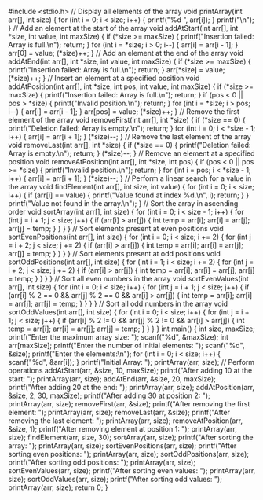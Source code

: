 #include <stdio.h>
// Display all elements of the array
void printArray(int arr[], int size) {
    for (int i = 0; i < size; i++) {
        printf("%d ", arr[i]);
    }
    printf("\n");
}
// Add an element at the start of the array
void addAtStart(int arr[], int *size, int value, int maxSize) {
    if (*size >= maxSize) {
        printf("Insertion failed: Array is full.\n");
        return;
    }
    for (int i = *size; i > 0; i--) {
        arr[i] = arr[i - 1];
    }
    arr[0] = value;
    (*size)++;
}
// Add an element at the end of the array
void addAtEnd(int arr[], int *size, int value, int maxSize) {
    if (*size >= maxSize) {
        printf("Insertion failed: Array is full.\n");
        return;
    }
    arr[*size] = value;
    (*size)++;
}
// Insert an element at a specified position
void addAtPosition(int arr[], int *size, int pos, int value, int maxSize) {
    if (*size >= maxSize) {
        printf("Insertion failed: Array is full.\n");
        return;
    }
    if (pos < 0 || pos > *size) {
        printf("Invalid position.\n");
        return;
    }
    for (int i = *size; i > pos; i--) {
        arr[i] = arr[i - 1];
    }
    arr[pos] = value;
    (*size)++;
}
// Remove the first element of the array
void removeFirst(int arr[], int *size) {
    if (*size == 0) {
        printf("Deletion failed: Array is empty.\n");
        return;
    }
    for (int i = 0; i < *size - 1; i++) {
        arr[i] = arr[i + 1];
    }
    (*size)--;
}
// Remove the last element of the array
void removeLast(int arr[], int *size) {
    if (*size == 0) {
        printf("Deletion failed: Array is empty.\n");
        return;
    }
    (*size)--;
}
// Remove an element at a specified position
void removeAtPosition(int arr[], int *size, int pos) {
    if (pos < 0 || pos >= *size) {
        printf("Invalid position.\n");
        return;
    }
    for (int i = pos; i < *size - 1; i++) {
        arr[i] = arr[i + 1];
    }
    (*size)--;
}
// Perform a linear search for a value in the array
void findElement(int arr[], int size, int value) {
    for (int i = 0; i < size; i++) {
        if (arr[i] == value) {
            printf("Value found at index %d.\n", i);
            return;
        }
    }
    printf("Value not found in the array.\n");
}
// Sort the array in ascending order
void sortArray(int arr[], int size) {
    for (int i = 0; i < size - 1; i++) {
        for (int j = i + 1; j < size; j++) {
            if (arr[i] > arr[j]) {
                int temp = arr[i];
                arr[i] = arr[j];
                arr[j] = temp;
            }
        }
    }
}
// Sort elements present at even positions
void sortEvenPositions(int arr[], int size) {
    for (int i = 0; i < size; i += 2) {
        for (int j = i + 2; j < size; j += 2) {
            if (arr[i] > arr[j]) {
                int temp = arr[i];
                arr[i] = arr[j];
                arr[j] = temp;
            }
        }
    }
}
// Sort elements present at odd positions
void sortOddPositions(int arr[], int size) {
    for (int i = 1; i < size; i += 2) {
        for (int j = i + 2; j < size; j += 2) {
            if (arr[i] > arr[j]) {
                int temp = arr[i];
                arr[i] = arr[j];
                arr[j] = temp;
            }
        }
    }
}
// Sort all even numbers in the array
void sortEvenValues(int arr[], int size) {
    for (int i = 0; i < size; i++) {
        for (int j = i + 1; j < size; j++) {
            if (arr[i] % 2 == 0 && arr[j] % 2 == 0 && arr[i] > arr[j]) {
                int temp = arr[i];
                arr[i] = arr[j];
                arr[j] = temp;
            }
        }
    }
}
// Sort all odd numbers in the array
void sortOddValues(int arr[], int size) {
    for (int i = 0; i < size; i++) {
        for (int j = i + 1; j < size; j++) {
            if (arr[i] % 2 != 0 && arr[j] % 2 != 0 && arr[i] > arr[j]) {
                int temp = arr[i];
                arr[i] = arr[j];
                arr[j] = temp;
            }
        }
    }
}
int main() {
    int size, maxSize;
    printf("Enter the maximum array size: ");
    scanf("%d", &maxSize);
    int arr[maxSize];
    printf("Enter the number of initial elements: ");
    scanf("%d", &size);
    printf("Enter the elements:\n");
    for (int i = 0; i < size; i++) {
        scanf("%d", &arr[i]);
    }
    printf("Initial Array: ");
    printArray(arr, size);
    // Perform operations
    addAtStart(arr, &size, 10, maxSize);
    printf("After adding 10 at the start: ");
    printArray(arr, size);
    addAtEnd(arr, &size, 20, maxSize);
    printf("After adding 20 at the end: ");
    printArray(arr, size);
    addAtPosition(arr, &size, 2, 30, maxSize);
    printf("After adding 30 at position 2: ");
    printArray(arr, size);
    removeFirst(arr, &size);
    printf("After removing the first element: ");
    printArray(arr, size);
    removeLast(arr, &size);
    printf("After removing the last element: ");
    printArray(arr, size);
    removeAtPosition(arr, &size, 1);
    printf("After removing element at position 1: ");
    printArray(arr, size);
    findElement(arr, size, 30);
    sortArray(arr, size);
    printf("After sorting the array: ");
    printArray(arr, size);
    sortEvenPositions(arr, size);
    printf("After sorting even positions: ");
    printArray(arr, size);
    sortOddPositions(arr, size);
    printf("After sorting odd positions: ");
    printArray(arr, size);
    sortEvenValues(arr, size);
    printf("After sorting even values: ");
    printArray(arr, size);
    sortOddValues(arr, size);
    printf("After sorting odd values: ");
    printArray(arr, size);
    return 0;
}
